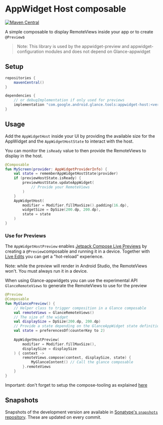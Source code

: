# AppWidget Host composable

[![Maven Central](https://img.shields.io/maven-central/v/com.google.android.glance.tools/appwidget-host)](https://search.maven.org/search?q=g:com.google.android.glance.tools)

A simple composable to display RemoteViews inside your app or to create `@Preview`s

> Note: This library is used by the appwidget-preview and appwidget-configuration modules and does
> not depend on Glance-appwidget

## Setup

```groovy
repositories {
    mavenCentral()
}

dependencies {
    // or debugImplementation if only used for previews
    implementation "com.google.android.glance.tools:appwidget-host:<version>"
}
```

## Usage

Add the `AppWidgetHost` inside your UI by providing the available size for the AppWidget and the
`AppWidgetHostState` to interact with the host.

You can monitor the `isReady` value to then provide the RemoteViews to display in the host.

```kotlin
@Composable
fun MyScreen(provider: AppWidgetProviderInfo) {
    val state = rememberAppWidgetHostState(provider)
    if (previewHostState.isReady) {
        previewHostState.updateAppWidget(
            // Provide your RemoteViews
        )
    }
    AppWidgetHost(
        modifier = Modifier.fillMaxSize().padding(16.dp),
        widgetSize = DpSize(200.dp, 200.dp),
        state = state
    )
}
```

### Use for Previews

The `AppWidgetHostPreview` enables [Jetpack Compose Live Previews](https://developer.android.com/jetpack/compose/tooling)
by creating a `@Preview`composable and running it in a device. Together with
[Live Edits](https://developer.android.com/jetpack/compose/tooling#live-edit)
you can get a "hot-reload" experience. 

Note: while the preview will render in Android Studio, the RemoteViews won't. You must always run
it in a device.

When using Glance-appwidgets you can use the experimental API `GlanceRemoteViews` to generate the
RemoteViews to use for the preview

```kotlin
@Preview
@Composable
fun MyGlancePreview() {
    // Helper class to trigger composition in a Glance composable
    val remoteViews = GlanceRemoteViews()
    // The size of the widget
    val displaySize = DpSize(200.dp, 200.dp)
    // Provide a state depending on the GlanceAppWidget state definition
    val state = preferencesOf(counterKey to 2)
    
    AppWidgetHostPreview(
        modifier = Modifier.fillMaxSize(),
        displaySize = displaySize
    ) { context ->
        remoteViews.compose(context, displaySize, state) {
            MyGlanceContent() // Call the glance composable
        }.remoteViews
    }
}
```

Important: don't forget to setup the compose-tooling as explained [here](https://developer.android.com/jetpack/compose/tooling)

## Snapshots

Snapshots of the development version are available in [Sonatype's `snapshots` repository][snap].
These are updated on every commit.

[snap]: https://oss.sonatype.org/content/repositories/snapshots/com/google/android/glance/tools/appwidget-host/